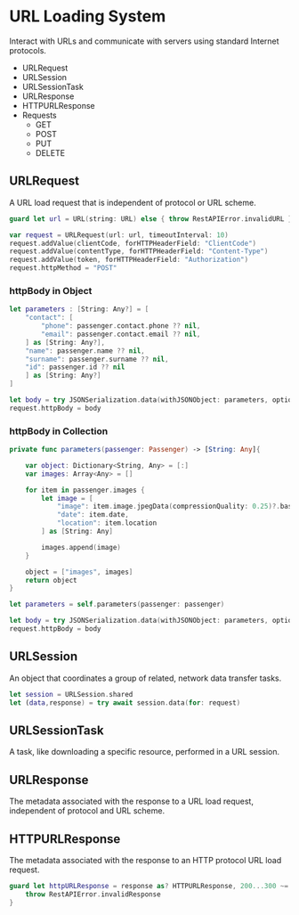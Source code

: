 # URL Loading System
Interact with URLs and communicate with servers using standard Internet protocols.

- URLRequest
- URLSession
- URLSessionTask
- URLResponse
- HTTPURLResponse
- Requests
  - GET
  - POST
  - PUT
  - DELETE

## URLRequest
A URL load request that is independent of protocol or URL scheme.
```swift
guard let url = URL(string: URL) else { throw RestAPIError.invalidURL }

var request = URLRequest(url: url, timeoutInterval: 10)
request.addValue(clientCode, forHTTPHeaderField: "ClientCode")
request.addValue(contentType, forHTTPHeaderField: "Content-Type")
request.addValue(token, forHTTPHeaderField: "Authorization")
request.httpMethod = "POST"
```

### httpBody in Object
```swift
let parameters : [String: Any?] = [
    "contact": [
        "phone": passenger.contact.phone ?? nil,
        "email": passenger.contact.email ?? nil,
    ] as [String: Any?],
    "name": passenger.name ?? nil,
    "surname": passenger.surname ?? nil,
    "id": passenger.id ?? nil
    ] as [String: Any?]
]  
```
```swift
let body = try JSONSerialization.data(withJSONObject: parameters, options: [.prettyPrinted, .withoutEscapingSlashes])
request.httpBody = body 
```

### httpBody in Collection
```swift
private func parameters(passenger: Passenger) -> [String: Any]{

    var object: Dictionary<String, Any> = [:]
    var images: Array<Any> = []

    for item in passenger.images {
        let image = [
            "image": item.image.jpegData(compressionQuality: 0.25)?.base64EncodedString(),
            "date": item.date,
            "location": item.location
        ] as [String: Any]

        images.append(image)
    }

    object = ["images", images]
    return object
}
```
```swift
let parameters = self.parameters(passenger: passenger)

let body = try JSONSerialization.data(withJSONObject: parameters, options: [.prettyPrinted, .withoutEscapingSlashes])
request.httpBody = body
```

## URLSession
An object that coordinates a group of related, network data transfer tasks.
```swift
let session = URLSession.shared
let (data,response) = try await session.data(for: request)
```

## URLSessionTask
A task, like downloading a specific resource, performed in a URL session.



## URLResponse
The metadata associated with the response to a URL load request, independent of protocol and URL scheme.

## HTTPURLResponse
The metadata associated with the response to an HTTP protocol URL load request.
```swift
guard let httpURLResponse = response as? HTTPURLResponse, 200...300 ~= httpURLResponse.statusCode else {
    throw RestAPIError.invalidResponse
}
```
